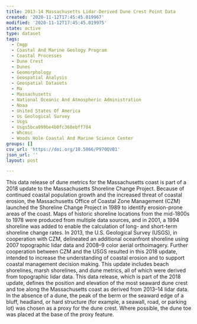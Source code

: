 ```yaml
---
title: 2013-14 Massachusetts Lidar-Derived Dune Crest Point Data
created: '2020-11-12T17:45:45.019967'
modified: '2020-11-12T17:45:45.019975'
state: active
type: dataset
tags:
  - Cmgp
  - Coastal And Marine Geology Program
  - Coastal Processes
  - Dune Crest
  - Dunes
  - Geomorphology
  - Geospatial Analysis
  - Geospatial Datasets
  - Ma
  - Massachusetts
  - National Oceanic And Atmospheric Administration
  - Noaa
  - United States Of America
  - Us Geological Survey
  - Usgs
  - Usgs5bca099be4b0fc368ebff784
  - Whcmsc
  - Woods Hole Coastal And Marine Science Center
groups: []
csv_url: 'https://doi.org/10.5066/P970QVB1'
json_url: ''
layout: post

---
```

This data release of dune metrics for the Massachusetts coast is part of a 2018 update to the Massachusetts Shoreline Change Project. Because of continued coastal population growth and the increased threat of coastal erosion, the Massachusetts Office of Coastal Zone Management (CZM) launched the Shoreline Change Project in 1989 to identify erosion-prone areas of the coast. Maps of historic shoreline locations from the mid-1800s to 1978 were produced from multiple data sources, and in 2001, a 1994 shoreline was added to enable the calculation of long- and short-term shoreline change rates. In 2013, the U.S. Geological Survey (USGS), in cooperation with CZM, delineated an additional oceanfront shoreline using 2007 topographic lidar data and 2008–9 color aerial orthoimagery. Further cooperation between CZM and the USGS resulted in this 2018 update, intended to increase the understanding of coastal erosion and to support coastal management decision making. This update includes beach shorelines, marsh shorelines, and dune metrics, all of which were derived from topographic lidar data. This data release, which is part of the 2018 update, defines the position and elevation of the most seaward dune crest and toe along the Massachusetts coast as derived from 2013–14 lidar data. In the absence of a dune, the peak of the berm or the seaward edge of a bluff, headland, or hard structure (for example, a seawall, road, or parking lot) was chosen as a proxy for the dune crest. Where possible, the dune toe was placed at the base of the proxy feature.
